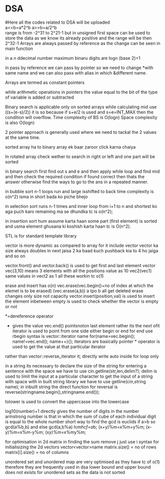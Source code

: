 # DSA
#Here all  the codes related to DSA will be uploaded<br>
a<<b=a*2^b
a>>b=a/2^b<br>
range is from -2^31 to 2^21-1
but in unsigned first space can be used to store the data as we know its already positive and the range will be then 2^32-1
Arrays are always passed by reference as the change can be seen in main function

in a n ddecimal  number maximum binaru digits are logn (base 2)+1

in pass by reference we can pass by pointer so we need to change *with same name and we can also pass with alias in which &different name.

Arrays are termed as constant pointers 

while arithmetic operations in pointers the value equal to the bit of the type of variable is added or subtracted 

Binary search is applicable only on sorted arrays
while calculating mid use ((s+(e-s)/2)) it is so because if s+e/2 is used and s=e=INT_MAX then the condition will overflow.
Time complexity of BS is O(logn)
Space complexity is also O(logn)

2 pointer approach is generally used where we need to tackal the 2 values at the same time.

sorted array ha to binary array ek baar zaroor click karna chaiya

In rotated array check wether to search in right or left and one part will be sorted 

in binary search first find out s and e and then apply while loop and find mid and then check the required condition if found correct then thats the answer otherwise find the ways to go to the ans in a repeated manner. 

in bubble sort n-1 loops run and large isshifted to back time complexity is o(n^2) isma in short bada ko piche bhejo 

in selection sort runs n-1 times and inner loop from i+1 to n and shortest ko aga puch karo remaining ma se dhundka  tc is o(n^2);

in insertion sort hum assume karta haan some part (first element) is sorted and usma element ghusana ki koshish karta haan tc is O(n^2).

STL is for standard template library 

vector is more dynamic as compared to array for it include vector
vector ka size always doubles in next jaisa 2 ka baad kuch pushback kia to 4 ho jaiga and so on 

vector.front() and vector.back() is used to get first and last element 
vector<int> vec(3,10) means 3 elements with all the positions value as 10 
vec2(vec1) same values in vect2 as 1
all these workin tc o(1)

erase and insert has o(n)
vec.erase(vec.begin()+no of index at which the elemet is to be erased)
(vec.erase(a,b)) a tpo b all get deleted 
erase changes only size not capacity 
 vector.insert(position,val) is used to insert the element inbetween 
empty is used to check whether the vector is empty or not 

*=dereference operator 
* gives the value 
vec.end() pointsnoton last element rather its the next ofit 
iterator is used to point from one side either begin or end for end use rbegin 
syntax is vector<int>::iterator name
for(name=vec.begin(); name!=vec.end(); name++){};
iterators are basically pointer * operator is used to get the value at that particular iterator

rather than   vector<int>::reverse_iterator it; directly write auto inside  for loop only 

in a string its necessary to declare the size of the string 
for entering a sentence with the space we have to use cin.getline(str,len,delim?);
delim is used to limit the input at a particular character 
to get the input of a string with space with in built string library we have to use getline(cin,string name);
in inbuilt string the direct function for reversal is reverse(stringname.begin(),stringname.end());

tolower is used to convert the uppercasse into the lowercase 

log10(number)+1 directly gives the number of digits in the number 
armstrong number is that in which the sum of cube of each individual digit is equal to the whole number 
short way to find the gcd is euclids if a>b so gcd(a%b,b) and else gcd(a,b%a)
lcm*hcf=a*b;
(x+y)%m=x%m+y%m;
(x-y)%m=x%m-y%m;
(x*y)%m=x%m*y%m;


for optimisation in 2d matrix in finding the sum 
remove j just use i 
syntax for initialisizing the 2d vectors vector<vector<tyoe>>name
matrix.size() = no of rows
matrix[i].size() = no of columns 

unordered set and unordered map are very optimised as they have tc of o(1) therefore they are frequently used in dsa 
lower bound  and upper bound does not exists for unordered sets as the data is not sorted 

